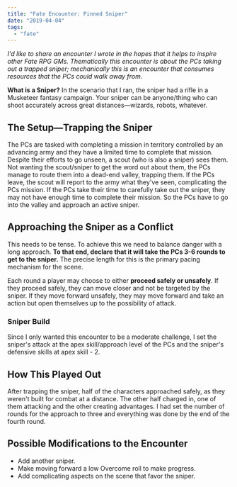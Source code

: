 ```yaml
---
title: "Fate Encounter: Pinned Sniper"
date: "2019-04-04"
tags: 
  - "fate"
---
```


_I'd like to share an encounter I wrote in the hopes that it helps to inspire other Fate RPG GMs. Thematically this encounter is about the PCs taking out a trapped sniper; mechanically this is an encounter that consumes resources that the PCs could walk away from._

**What is a Sniper?** In the scenario that I ran, the sniper had a rifle in a Musketeer fantasy campaign. Your sniper can be anyone/thing who can shoot accurately across great distances—wizards, robots, whatever.

## The Setup—Trapping the Sniper

The PCs are tasked with completing a mission in territory controlled by an advancing army and they have a limited time to complete that mission. Despite their efforts to go unseen, a scout (who is also a sniper) sees them. Not wanting the scout/sniper to get the word out about them, the PCs manage to route them into a dead-end valley, trapping them. If the PCs leave, the scout will report to the army what they've seen, complicating the PCs mission. If the PCs take their time to carefully take out the sniper, they may not have enough time to complete their mission. So the PCs have to go into the valley and approach an active sniper.

## Approaching the Sniper as a Conflict

This needs to be tense. To achieve this we need to balance danger with a long approach. **To that end, declare that it will take the PCs 3-6 rounds to get to the sniper.** The precise length for this is the primary pacing mechanism for the scene.

Each round a player may choose to either **proceed safely or unsafely**. If they proceed safely, they can move closer and not be targeted by the sniper. If they move forward unsafely, they may move forward and take an action but open themselves up to the possibility of attack.

### Sniper Build

Since I only wanted this encounter to be a moderate challenge, I set the sniper's attack at the apex skill/approach level of the PCs and the sniper's defensive skills at apex skill - 2.

## How This Played Out

After trapping the sniper, half of the characters approached safely, as they weren't built for combat at a distance. The other half charged in, one of them attacking and the other creating advantages. I had set the number of rounds for the approach to three and everything was done by the end of the fourth round.

## Possible Modifications to the Encounter

- Add another sniper.
- Make moving forward a low Overcome roll to make progress.
- Add complicating aspects on the scene that favor the sniper.
